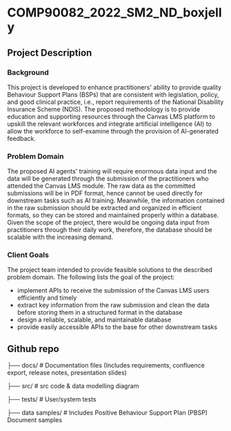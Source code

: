 # COMP90082_2022_SM2_ND_boxjelly

## Project Description 

### Background

This project is developed to enhance practitioners' ability to provide quality Behaviour Support Plans (BSPs) that are consistent with legislation, policy, and good clinical practice, i.e., report requirements of the National Disability Insurance Scheme (NDIS). The proposed methodology is to provide education and supporting resources through the Canvas LMS platform to upskill the relevant workforces and integrate artificial intelligence (AI) to allow the workforce to self-examine through the provision of AI-generated feedback. 

### Problem Domain

The proposed AI agents' training will require enormous data input and the data will be generated through the submission of the practitioners who attended the Canvas LMS module. The raw data as the committed submissions will be in PDF format, hence cannot be used directly for downstream tasks such as AI training. Meanwhile, the information contained in the raw submission should be extracted and organized in efficient formats, so they can be stored and maintained properly within a database. Given the scope of the project, there would be ongoing data input from practitioners through their daily work, therefore, the database should be scalable with the increasing demand.   

### Client Goals

The project team intended to provide feasible solutions to the described problem domain. The following lists the goal of the project:

- implement APIs to receive the submission of the Canvas LMS users efficiently and timely
- extract key information from the raw submission and clean the data before storing them in a structured format in the database
- design a reliable, scalable, and maintainable database 
- provide easily accessible APIs to the base for other downstream tasks

## Github repo

├── docs/                    # Documentation files (Includes requirements, confluence export, release notes, presentation slides)

├── src/                       # src code & data modelling diagram

├── tests/                    # User/system tests

├── data samples/      # Includes Positive Behaviour Support Plan (PBSP) Document samples
